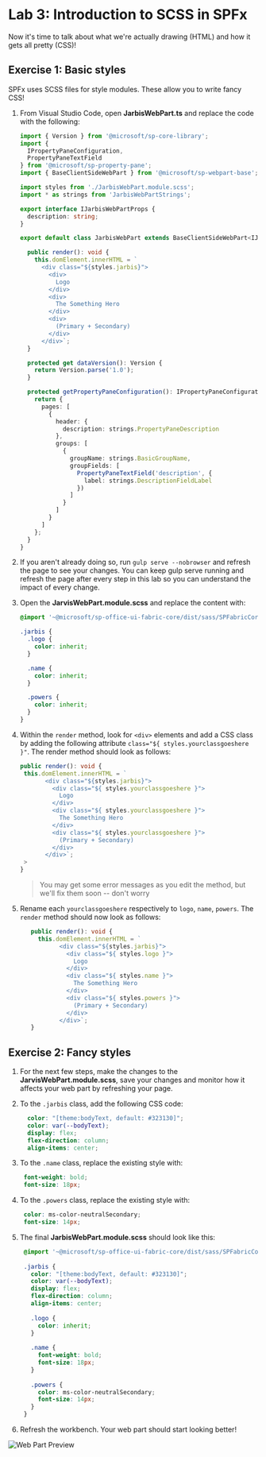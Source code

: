 # Lab 3: Introduction to SCSS in SPFx

Now it's time to talk about what we're actually drawing (HTML) and how it gets all pretty (CSS)!

## Exercise 1: Basic styles

SPFx uses SCSS files for style modules. These allow you to write fancy CSS!

1. From Visual Studio Code, open **JarbisWebPart.ts** and replace the code with the following:

    ```typescript
    import { Version } from '@microsoft/sp-core-library';
    import {
      IPropertyPaneConfiguration,
      PropertyPaneTextField
    } from '@microsoft/sp-property-pane';
    import { BaseClientSideWebPart } from '@microsoft/sp-webpart-base';
    
    import styles from './JarbisWebPart.module.scss';
    import * as strings from 'JarbisWebPartStrings';
    
    export interface IJarbisWebPartProps {
      description: string;
    }
    
    export default class JarbisWebPart extends BaseClientSideWebPart<IJarbisWebPartProps> {
    
      public render(): void {
        this.domElement.innerHTML = `
          <div class="${styles.jarbis}">
            <div>
              Logo
            </div>
            <div>
              The Something Hero
            </div>
            <div>
              (Primary + Secondary)
            </div>
          </div>`;
      }
    
      protected get dataVersion(): Version {
        return Version.parse('1.0');
      }
    
      protected getPropertyPaneConfiguration(): IPropertyPaneConfiguration {
        return {
          pages: [
            {
              header: {
                description: strings.PropertyPaneDescription
              },
              groups: [
                {
                  groupName: strings.BasicGroupName,
                  groupFields: [
                    PropertyPaneTextField('description', {
                      label: strings.DescriptionFieldLabel
                    })
                  ]
                }
              ]
            }
          ]
        };
      }
    }
    ```

1. If you aren't already doing so, run `gulp serve --nobrowser` and refresh the page to see your changes. You can keep gulp serve running and refresh the page after every step in this lab so you can understand the impact of every change.
1. Open the **JarvisWebPart.module.scss** and replace the content with:

    ```scss
    @import '~@microsoft/sp-office-ui-fabric-core/dist/sass/SPFabricCore.scss';

    .jarbis {
      .logo {
        color: inherit;
      }
    
      .name {
        color: inherit;
      }
    
      .powers {
        color: inherit;
      }
    }
    ```

1. Within the `render` method, look for `<div>` elements and add a CSS class by adding the following attribute `class="${ styles.yourclassgoeshere }"`. The render method should look as follows:

   ```typescript
   public render(): void {
    this.domElement.innerHTML = `
          <div class="${styles.jarbis}">
            <div class="${ styles.yourclassgoeshere }">
              Logo
            </div>
            <div class="${ styles.yourclassgoeshere }">
              The Something Hero
            </div>
            <div class="${ styles.yourclassgoeshere }">
              (Primary + Secondary)
            </div>
          </div>`;
    >
   }
   ```

   > You may get some error messages as you edit the method, but we'll fix them soon -- don't worry

1. Rename each `yourclassgoeshere` respectively to `logo`, `name`, `powers`. The `render` method should now look as follows:

   ```typescript
      public render(): void {
        this.domElement.innerHTML = `
              <div class="${styles.jarbis}">
                <div class="${ styles.logo }">
                  Logo
                </div>
                <div class="${ styles.name }">
                  The Something Hero
                </div>
                <div class="${ styles.powers }">
                  (Primary + Secondary)
                </div>
              </div>`;
      }
   ```

## Exercise 2: Fancy styles

1. For the next few steps, make the changes to the **JarvisWebPart.module.scss**, save your changes and monitor how it affects your web part by refreshing your page.
1. To the `.jarbis` class, add the following CSS code:

    ```scss
      color: "[theme:bodyText, default: #323130]";
      color: var(--bodyText);
      display: flex;
      flex-direction: column;
      align-items: center;
    ```

1. To the `.name` class, replace the existing style with:

   ```scss
    font-weight: bold;
    font-size: 18px;
   ```

1. To the `.powers` class, replace the existing style with:

   ```scss
    color: ms-color-neutralSecondary;
    font-size: 14px;
   ```

1. The final **JarbisWebPart.module.scss** should look like this:

   ```scss
    @import '~@microsoft/sp-office-ui-fabric-core/dist/sass/SPFabricCore.scss';
    
    .jarbis {
      color: "[theme:bodyText, default: #323130]";
      color: var(--bodyText);
      display: flex;
      flex-direction: column;
      align-items: center;
    
      .logo {
        color: inherit;
      }
    
      .name {
        font-weight: bold;
        font-size: 18px;
      }
    
      .powers {
        color: ms-color-neutralSecondary;
        font-size: 14px;
      }
    }
    ```

1. Refresh the workbench. Your web part should start looking better!

![Web Part Preview](assets/webpartpreview.png)
